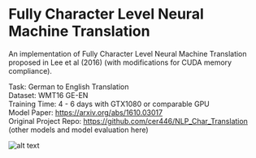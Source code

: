 # Fully Character Level Neural Machine Translation

An implementation of Fully Character Level Neural Machine Translation proposed in Lee et al (2016)
(with modifications for CUDA memory compliance).

Task: German to English Translation <br />
Dataset: WMT16 GE-EN <br />
Training Time: 4 - 6 days with GTX1080 or comparable GPU <br />
Model Paper: https://arxiv.org/abs/1610.03017 <br />
Original Project Repo: https://github.com/cer446/NLP_Char_Translation (other models and model evaluation here) <br />

![alt text](https://lh5.ggpht.com/4-fn73mL9bHj8LatAm2E9NVkuFqPXNigQyw8SNUGxSquIy3GbXmlhWwalsh7L8u0Hg=w300)

